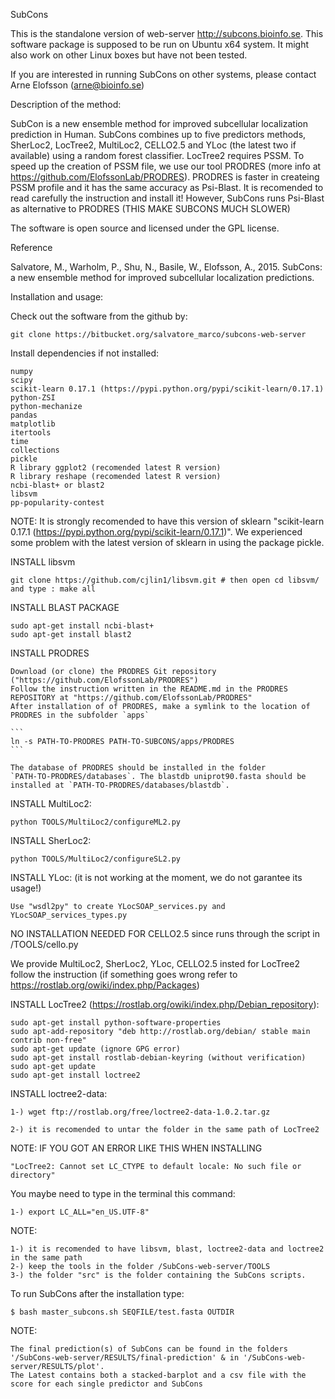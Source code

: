 SubCons

This is the standalone version of web-server http://subcons.bioinfo.se.
This software package is supposed to be run on Ubuntu x64 system. 
It might also work on other Linux boxes but have not been tested.

If you are interested in running SubCons on other systems, please contact Arne Elofsson (arne@bioinfo.se)

Description of the method:

SubCon is a new ensemble method for improved subcellular localization prediction in Human.
SubCons combines up to five predictors methods, SherLoc2, LocTree2, MultiLoc2, 
CELLO2.5 and YLoc (the latest two if available) using a random forest classifier.
LocTree2 requires PSSM. To speed up the creation of PSSM file,
we use our tool PRODRES (more info at https://github.com/ElofssonLab/PRODRES).
PRODRES is faster in createing PSSM profile and it has the same accuracy as Psi-Blast.
It is recomended to read carefully the instruction and install it!
However, SubCons runs Psi-Blast as alternative to PRODRES (THIS MAKE SUBCONS MUCH SLOWER)
 
The software is open source and licensed under the GPL license.

Reference

Salvatore, M., Warholm, P., Shu, N., Basile, W., Elofsson, A., 2015. SubCons: a new ensemble method for improved subcellular localization predictions.

Installation and usage:

Check out the software from the github by:

	git clone https://bitbucket.org/salvatore_marco/subcons-web-server



Install dependencies if not installed:
	
	numpy
	scipy
	scikit-learn 0.17.1 (https://pypi.python.org/pypi/scikit-learn/0.17.1)
	python-ZSI
	python-mechanize
	pandas
	matplotlib
	itertools
	time
	collections
	pickle
	R library ggplot2 (recomended latest R version)
	R library reshape (recomended latest R version)
	ncbi-blast+ or blast2
	libsvm 
	pp-popularity-contest
	
NOTE:
	It is strongly recomended to have this version of sklearn "scikit-learn 0.17.1 (https://pypi.python.org/pypi/scikit-learn/0.17.1)".
	We experienced some problem with the latest version of sklearn in using the package pickle.

INSTALL libsvm 

	git clone https://github.com/cjlin1/libsvm.git # then open cd libsvm/ and type : make all

INSTALL BLAST PACKAGE 

	sudo apt-get install ncbi-blast+ 
	sudo apt-get install blast2

INSTALL PRODRES 
	
	Download (or clone) the PRODRES Git repository ("https://github.com/ElofssonLab/PRODRES")
	Follow the instruction written in the README.md in the PRODRES REPOSITORY at "https://github.com/ElofssonLab/PRODRES"	
	After installation of of PRODRES, make a symlink to the location of PRODRES in the subfolder `apps`

	```
	ln -s PATH-TO-PRODRES PATH-TO-SUBCONS/apps/PRODRES
	```

    The database of PRODRES should be installed in the folder
    `PATH-TO-PRODRES/databases`. The blastdb uniprot90.fasta should be
    installed at `PATH-TO-PRODRES/databases/blastdb`.

INSTALL MultiLoc2: 

	python TOOLS/MultiLoc2/configureML2.py

INSTALL SherLoc2:

	python TOOLS/MultiLoc2/configureSL2.py

INSTALL YLoc: (it is not working at the moment, we do not garantee its usage!)
	
	Use "wsdl2py" to create YLocSOAP_services.py and YLocSOAP_services_types.py

NO INSTALLATION NEEDED FOR CELLO2.5 since runs through the script in /TOOLS/cello.py

We provide MultiLoc2, SherLoc2, YLoc, CELLO2.5 insted for LocTree2 follow the instruction (if something goes wrong refer to https://rostlab.org/owiki/index.php/Packages)

INSTALL LocTree2 (https://rostlab.org/owiki/index.php/Debian_repository):

	sudo apt-get install python-software-properties
	sudo apt-add-repository "deb http://rostlab.org/debian/ stable main contrib non-free"
	sudo apt-get update (ignore GPG error)
	sudo apt-get install rostlab-debian-keyring (without verification)
	sudo apt-get update
	sudo apt-get install loctree2

INSTALL loctree2-data:

	1-) wget ftp://rostlab.org/free/loctree2-data-1.0.2.tar.gz

	2-) it is recomended to untar the folder in the same path of LocTree2

NOTE: IF YOU GOT AN ERROR LIKE THIS WHEN INSTALLING 

	"LocTree2: Cannot set LC_CTYPE to default locale: No such file or directory"

You maybe need to type in the terminal this command:
	
	1-) export LC_ALL="en_US.UTF-8"

NOTE:
   
	1-) it is recomended to have libsvm, blast, loctree2-data and loctree2 in the same path
	2-) keep the tools in the folder /SubCons-web-server/TOOLS
	3-) the folder "src" is the folder containing the SubCons scripts.

To run SubCons after the installation type:
	
	$ bash master_subcons.sh SEQFILE/test.fasta OUTDIR
	

NOTE:

	The final prediction(s) of SubCons can be found in the folders '/SubCons-web-server/RESULTS/final-prediction' & in '/SubCons-web-server/RESULTS/plot'. 
	The Latest contains both a stacked-barplot and a csv file with the score for each single predictor and SubCons





